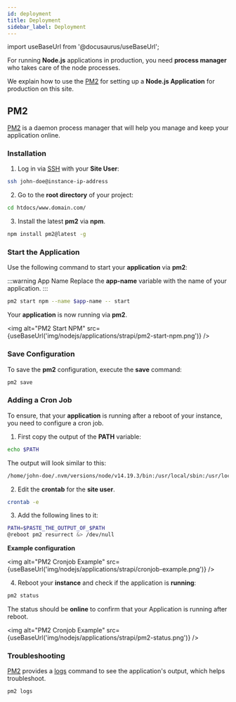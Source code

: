 ```yaml
---
id: deployment
title: Deployment
sidebar_label: Deployment
---
```


import useBaseUrl from '@docusaurus/useBaseUrl';

For running **Node.js** applications in production, you need **process manager** who takes care of the node processes.

We explain how to use the [PM2](https://pm2.keymetrics.io/) for setting up a **Node.js Application** for production on this site.

## PM2

[PM2](https://pm2.keymetrics.io/) is a daemon process manager that will help you manage and keep your application online.

### Installation

1. Log in via [SSH](../../frontend-area/ssh-ftp/#ssh-login) with your **Site User**:

```bash
ssh john-doe@instance-ip-address
```

2. Go to the **root directory** of your project:

```bash
cd htdocs/www.domain.com/
```

3. Install the latest **pm2** via **npm**.

```bash
npm install pm2@latest -g
```

### Start the Application

Use the following command to start your **application** via **pm2**:

:::warning App Name
Replace the **app-name** variable with the name of your application.
:::

```bash
pm2 start npm --name $app-name -- start
```

Your **application** is now running via **pm2**.

<img alt="PM2 Start NPM" src={useBaseUrl('img/nodejs/applications/strapi/pm2-start-npm.png')} />

### Save Configuration

To save the **pm2** configuration, execute the **save** command:

```bash
pm2 save
```

### Adding a Cron Job

To ensure, that your **application** is running after a reboot of your instance, you need to configure a cron job.

1. First copy the output of the **PATH** variable:

```bash
echo $PATH
```

The output will look similar to this:

```bash
/home/john-doe/.nvm/versions/node/v14.19.3/bin:/usr/local/sbin:/usr/local/bin:/usr/sbin:/usr/bin:/sbin:/bin
```

2. Edit the **crontab** for the **site user**.

```bash
crontab -e
```

3. Add the following lines to it:

```bash
PATH=$PASTE_THE_OUTPUT_OF_$PATH
@reboot pm2 resurrect &> /dev/null
```

**Example configuration**

<img alt="PM2 Cronjob Example" src={useBaseUrl('img/nodejs/applications/strapi/cronjob-example.png')} />

4. Reboot your **instance** and check if the application is **running**:

```bash
pm2 status
```

The  status  should be **online** to confirm that your Application is running after reboot.

<img alt="PM2 Cronjob Example" src={useBaseUrl('img/nodejs/applications/strapi/pm2-status.png')} />

### Troubleshooting

[PM2](https://pm2.keymetrics.io/) provides a [logs](https://pm2.keymetrics.io/docs/usage/log-management/) command to see the application's output, which helps troubleshoot.

```bash
pm2 logs
```
